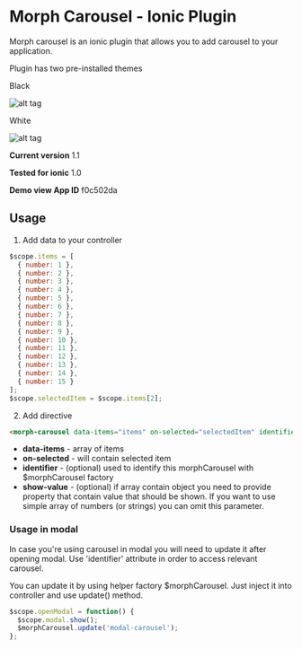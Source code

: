 # Morph Carousel - Ionic Plugin

Morph carousel is an ionic plugin that allows you to add carousel to your application.

Plugin has two pre-installed themes

Black

![alt tag](https://github.com/artemdemo/morphing-carousel-ionic/blob/master/img/morph-carousel-1.png)

White

![alt tag](https://github.com/artemdemo/morphing-carousel-ionic/blob/master/img/morph-carousel-2.png)

**Current version** 1.1

**Tested for ionic** 1.0

**Demo view App ID** f0c502da

## Usage

1) Add data to your controller

```javascript
$scope.items = [
  { number: 1 },
  { number: 2 },
  { number: 3 },
  { number: 4 },
  { number: 5 },
  { number: 6 },
  { number: 7 },
  { number: 8 },
  { number: 9 },
  { number: 10 },
  { number: 11 },
  { number: 12 },
  { number: 13 },
  { number: 14 },
  { number: 15 }
];
$scope.selectedItem = $scope.items[2];
```

2) Add directive

```html
<morph-carousel data-items="items" on-selected="selectedItem" identifier="modal-carousel" show-value="number"></morph-carousel>
```

* **data-items** - array of items
* **on-selected** - will contain selected item
* **identifier** - (optional) used to identify this morphCarousel with $morphCarousel factory
* **show-value** - (optional) if array contain object you need to provide property that contain value that should be shown. If you want to use simple array of numbers (or strings) you can omit this parameter. 

### Usage in modal

In case you're using carousel in modal you will need to update it after opening modal. Use 'identifier' attribute in order to access relevant carousel.

You can update it by using helper factory $morphCarousel. Just inject it into controller and use update() method.

```javascript
$scope.openModal = function() {
  $scope.modal.show();
  $morphCarousel.update('modal-carousel');
};
```